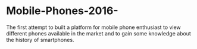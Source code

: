 # Mobile-Phones-2016-
The first attempt to built a platform for mobile phone enthusiast to view different phones available in the market and to gain some knowledge about the history of smartphones.
